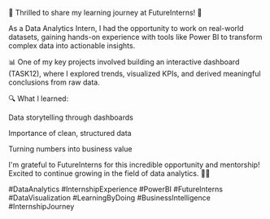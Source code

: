 🎯 Thrilled to share my learning journey at FutureInterns! 🚀

As a Data Analytics Intern, I had the opportunity to work on real-world datasets, gaining hands-on experience with tools like Power BI to transform complex data into actionable insights.

📊 One of my key projects involved building an interactive dashboard (TASK12), where I explored trends, visualized KPIs, and derived meaningful conclusions from raw data.

🔍 What I learned:

Data storytelling through dashboards

Importance of clean, structured data

Turning numbers into business value

I'm grateful to FutureInterns for this incredible opportunity and mentorship! Excited to continue growing in the field of data analytics. 💼✨

#DataAnalytics #InternshipExperience #PowerBI #FutureInterns #DataVisualization #LearningByDoing #BusinessIntelligence #InternshipJourney

